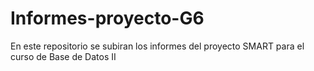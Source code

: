 # Informes-proyecto-G6
En este repositorio se subiran los informes del proyecto SMART para el curso de Base de Datos II
